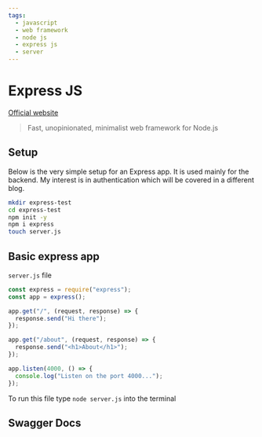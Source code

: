 ```yaml
---
tags:
  - javascript
  - web framework
  - node js
  - express js
  - server
---
```


# Express JS

[Official website](http://expressjs.com/)

> Fast, unopinionated, minimalist web framework for Node.js

## Setup

Below is the very simple setup for an Express app. It is used mainly for the backend. My interest is in authentication which will be covered in a different blog.

```bash
mkdir express-test
cd express-test
npm init -y
npm i express
touch server.js
```

## Basic express app

`server.js` file

```js
const express = require("express");
const app = express();

app.get("/", (request, response) => {
  response.send("Hi there");
});

app.get("/about", (request, response) => {
  response.send("<h1>About</h1>");
});

app.listen(4000, () => {
  console.log("Listen on the port 4000...");
});
```

To run this file type `node server.js` into the terminal

## Swagger Docs
